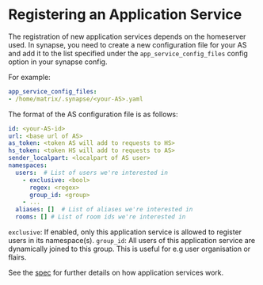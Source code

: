 # Registering an Application Service

The registration of new application services depends on the homeserver used. 
In synapse, you need to create a new configuration file for your AS and add it
to the list specified under the `app_service_config_files` config
option in your synapse config.

For example:

```yaml
app_service_config_files:
- /home/matrix/.synapse/<your-AS>.yaml
```

The format of the AS configuration file is as follows:

```yaml
id: <your-AS-id>
url: <base url of AS>
as_token: <token AS will add to requests to HS>
hs_token: <token HS will add to requests to AS>
sender_localpart: <localpart of AS user>
namespaces:
  users:  # List of users we're interested in
    - exclusive: <bool>
      regex: <regex>
      group_id: <group>
    - ...
  aliases: []  # List of aliases we're interested in
  rooms: [] # List of room ids we're interested in
```

`exclusive`: If enabled, only this application service is allowed to register users in its namespace(s).
`group_id`: All users of this application service are dynamically joined to this group. This is useful for e.g user organisation or flairs.

See the [spec](https://matrix.org/docs/spec/application_service/unstable.html) for further details on how application services work.
